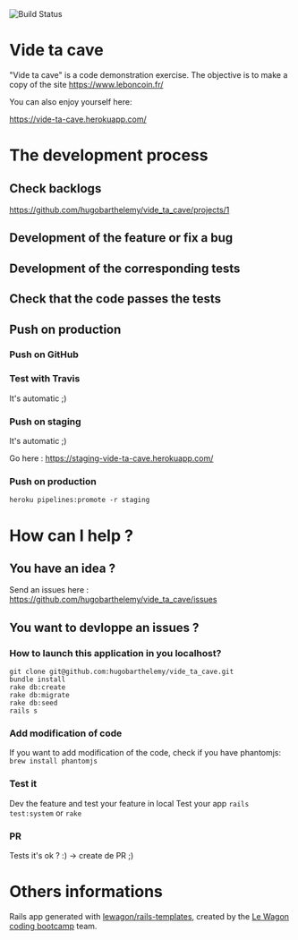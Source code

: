 <img src="https://travis-ci.org/hugobarthelemy/vide_ta_cave.svg?branch=master" alt="Build Status" />

# Vide ta cave
"Vide ta cave" is a code demonstration exercise. The objective is to make a copy of the site https://www.leboncoin.fr/

You can also enjoy yourself here:

https://vide-ta-cave.herokuapp.com/

# The development process
## Check backlogs
https://github.com/hugobarthelemy/vide_ta_cave/projects/1

## Development of the feature or fix a bug

## Development of the corresponding tests

## Check that the code passes the tests

## Push on production
### Push on GitHub
### Test with Travis
It's automatic ;)
### Push on staging
It's automatic ;)

Go here : https://staging-vide-ta-cave.herokuapp.com/
### Push on production
```heroku pipelines:promote -r staging```

# How can I help ?
## You have an idea ?
Send an issues here : https://github.com/hugobarthelemy/vide_ta_cave/issues
## You want to devloppe an issues ?
### How to launch this application in you localhost?
```
git clone git@github.com:hugobarthelemy/vide_ta_cave.git
bundle install
rake db:create
rake db:migrate
rake db:seed
rails s
```
### Add modification of code
If you want to add modification of the code, check if you have phantomjs:
```brew install phantomjs```
### Test it
Dev the feature and test your feature in local
Test your app
```rails test:system```
or
```rake```
### PR
Tests it's ok ? :) -> create de PR ;)

# Others informations

Rails app generated with [lewagon/rails-templates](https://github.com/lewagon/rails-templates), created by the [Le Wagon coding bootcamp](https://www.lewagon.com) team.
